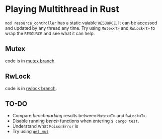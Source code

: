 # Playing Multithread in Rust

```mod resource_controller``` has a static vaiable ```RESOURCE```. It can be accessed and updated by any thread any time. Try using ```Mutex<T>``` and ```RwLock<T>``` to wrap the ```RESOURCE``` and see what it can help.

## Mutex
code is in [mutex branch][mutex].

## RwLock
code is in [rwlock branch][rwlock].

## TO-DO
- Compare *benchmarking* results between ```Mutex<T>``` and ```RwLock<T>```.
- Disable running *bench* functions when entering ```$ cargo test```.
- Understand what ```PoisonError``` is
- Try using [```get_mut```][get_mut]

[mutex]: https://github.com/ChunMinChang/play-multithread/tree/mutex "mutex tree"
[rwlock]: https://github.com/ChunMinChang/play-multithread/tree/rwlock "rwlock tree"
[get_mut]: https://doc.rust-lang.org/std/sync/struct.RwLock.html#method.get_mut "std::sync::RwLock"

